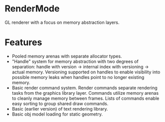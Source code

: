 # RenderMode
GL renderer with a focus on memory abstraction layers.  

# Features
* Pooled memory arenas with separate allocator types.
* "Handle" system for memory abstraction with two degrees of separation: handle with version -> internal index with versioning -> actual memory.  Versioning supported on handles to enable visibility into possible memory leaks when handles point to no longer existing memory.
* Basic render command system.  Render commands separate rendering tasks from the graphics library layer.  Commands utilize memory arenas to cleanly manage memory between frames.  Lists of commands enable easy sorting to group shared draw commands.
* Basic (earlier version) of text rendering library.
* Basic obj model loading for static geometry.
